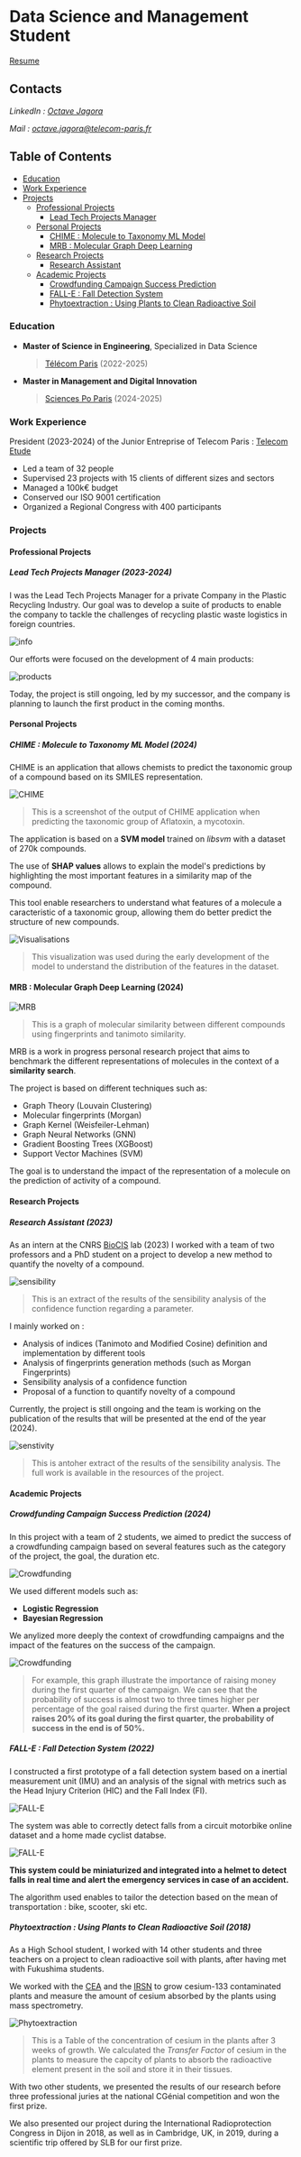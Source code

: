 # Data Science and Management Student

[Resume](./assets/resume/Octave%20Jagora%20Resume.pdf)

## Contacts
*LinkedIn :
 [Octave Jagora](www.linkedin.com/in/octave-jagora-474a08246)*

*Mail :
[octave.jagora@telecom-paris.fr](mailto:octave.jagora@telecom-paris.fr)*

## Table of Contents
- [Education](#education)
- [Work Experience](#work-experience)
- [Projects](#projects)
    - [Professional Projects](#professional-projects)
        - [Lead Tech Projects Manager](#lead-tech-projects-manager-2023-2024)
    - [Personal Projects](#personal-projects)
        - [CHIME : Molecule to Taxonomy ML Model](#chime--molecule-to-taxonomy-ml-model-2024)
        - [MRB : Molecular Graph Deep Learning](#mrb--molecular-graph-deep-learning-2024)
    - [Research Projects](#research-projects)
        - [Research Assistant](#research-assistant-2023)
    - [Academic Projects](#academic-projects)
        - [Crowdfunding Campaign Success Prediction](#crowdfunding-campaign-success-prediction-2024)
        - [FALL-E : Fall Detection System](#fall-e--fall-detection-system-2022)
        - [Phytoextraction : Using Plants to Clean Radioactive Soil](#phytoextraction--using-plants-to-clean-radioactive-soil-2018)


### Education
- **Master of Science in Engineering**, 
    Specialized in Data Science 

    > [Télécom Paris](https://www.telecom-paris.fr/en/home) (2022-2025) 
    

- **Master in Management and Digital Innovation** 

    > [Sciences Po Paris](https://www.sciencespo.fr/en/) (2024-2025)

### Work Experience
President (2023-2024) of the Junior Entreprise of Telecom Paris : [Telecom Etude](https://telecom-etude.fr/)
- Led a team of 32 people
- Supervised 23 projects with 15 clients of different sizes and sectors
- Managed a 100k€ budget
- Conserved our ISO 9001 certification
- Organized a Regional Congress with 400 participants

### Projects
#### Professional Projects
##### Lead Tech Projects Manager (2023-2024)
I was the Lead Tech Projects Manager for a private Company in the Plastic Recycling Industry. Our goal was to develop a suite of products to enable the company to tackle the challenges of recycling plastic waste logistics in foreign countries.

![info](./assets/other/infographie_gp.png)

Our efforts were focused on the development of 4 main products:

![products](./assets/other/products_gp.png)

Today, the project is still ongoing, led by my successor, and the company is planning to launch the first product in the coming months.

#### Personal Projects
##### CHIME : Molecule to Taxonomy ML Model (2024)
CHIME is an application that allows chemists to predict the taxonomic group of a compound based on its SMILES representation.

![CHIME](./assets/projects/CHIME/chime_app.png)

> This is a screenshot of the output of CHIME application when predicting the taxonomic group of Aflatoxin, a mycotoxin.

The application is based on a **SVM model** trained on *libsvm* with a dataset of 270k compounds.

The use of **SHAP values** allows to explain the model's predictions by highlighting the most important features in a similarity map of the compound.

This tool enable researchers to understand what features of a molecule a caracteristic of a taxonomic group, allowing them do better predict the structure of new compounds.

![Visualisations](./assets/projects/CHIME/mean_fingerprints_170_cool.png)

> This visualization was used during the early development of the model to understand the distribution of the features in the dataset.

#### MRB : Molecular Graph Deep Learning (2024)

![MRB](./assets/projects/MRB/lotus_cluster_zoom1.png)

> This is a graph of molecular similarity between different compounds using fingerprints and tanimoto similarity.

MRB is a work in progress personal research project that aims to benchmark the different representations of molecules in the context of a **similarity search**.

The project is based on different techniques such as:
- Graph Theory (Louvain Clustering)
- Molecular fingerprints (Morgan)
- Graph Kernel (Weisfeiler-Lehman)
- Graph Neural Networks (GNN)
- Gradient Boosting Trees (XGBoost)
- Support Vector Machines (SVM)

The goal is to understand the impact of the representation of a molecule on the prediction of activity of a compound.

#### Research Projects
##### Research Assistant (2023)
As an intern at the CNRS [BioCIS](https://www.pamir.fr/reseau/biocis/) lab (2023) I worked with a team of two professors and a PhD student on a project to develop a new method to quantify the novelty of a compound.

![sensibility](./assets/projects/stage/sensibility1.png)

> This is an extract of the results of the sensibility analysis of the confidence function regarding a parameter.

I mainly worked on :
- Analysis of indices (Tanimoto and Modified Cosine) definition and implementation by different tools
- Analysis of fingerprints generation methods (such as Morgan Fingerprints)
- Sensibility analysis of a confidence function
- Proposal of a function to quantify novelty of a compound

Currently, the project is still ongoing and the team is working on the publication of the results that will be presented at the end of the year (2024).

![senstivity](./assets/projects/stage/sensibility2.png)

> This is antoher extract of the results of the sensibility analysis. The full work is available in the resources of the project.

#### Academic Projects
##### Crowdfunding Campaign Success Prediction (2024)
In this project with a team of 2 students, we aimed to predict the success of a crowdfunding campaign based on several features such as the category of the project, the goal, the duration etc.

![Crowdfunding](./assets/projects/Crowdfunding/proba.png)

We used different models such as:
- **Logistic Regression**
- **Bayesian Regression**

We anylized more deeply the context of crowdfunding campaigns and the impact of the features on the success of the campaign.

![Crowdfunding](./assets/projects/Crowdfunding/impact.png)

> For example, this graph illustrate the importance of raising money during the first quarter of the campaign. We can see that the probability of success is almost two to three times higher per percentage of the goal raised during the first quarter. **When a project raises 20% of its goal during the first quarter, the probability of success in the end is of 50%.**

##### FALL-E : Fall Detection System (2022)
I constructed a first prototype of a fall detection system based on a inertial measurement unit (IMU) and an analysis of the signal with metrics such as the Head Injury Criterion (HIC) and the Fall Index (FI).

![FALL-E](./assets/projects/TIPE/casque.png)

The system was able to correctly detect falls from a circuit motorbike online dataset and a home made cyclist databse.

![FALL-E](./assets/projects/TIPE/hic.png)

**This system could be miniaturized and integrated into a helmet to detect falls in real time and alert the emergency services in case of an accident.** 

The algorithm used enables to tailor the detection based on the mean of transportation : bike, scooter, ski etc.

##### Phytoextraction : Using Plants to Clean Radioactive Soil (2018)
As a High School student, I worked with 14 other students and three teachers on a project to clean radioactive soil with plants, after having met with Fukushima students.

We worked with the [CEA](https://www.cea.fr/) and the [IRSN](https://www.irsn.fr/) to grow cesium-133 contaminated plants and measure the amount of cesium absorbed by the plants using mass spectrometry.

![Phytoextraction](./assets/projects/club/concentration.png)

> This is a Table of the concentration of cesium in the plants after 3 weeks of growth. We calculated the *Transfer Factor* of cesium in the plants to measure the capcity of plants to absorb the radioactive element present in the soil and store it in their tissues.

With two other students, we presented the results of our research before three professional juries at the national CGénial competition and won the first prize.

We also presented our project during the International Radioprotection Congress in Dijon in 2018, as well as in Cambridge, UK, in 2019, during a scientific trip offered by SLB for our first prize.



